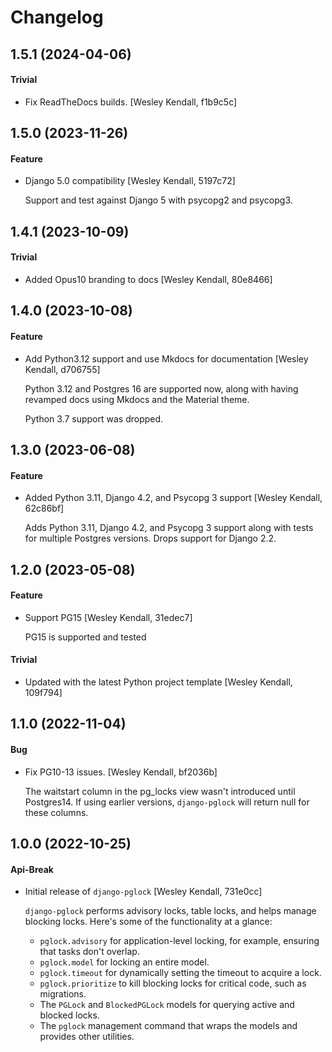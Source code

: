 # Changelog

## 1.5.1 (2024-04-06)

#### Trivial

  - Fix ReadTheDocs builds. [Wesley Kendall, f1b9c5c]

## 1.5.0 (2023-11-26)

#### Feature

  - Django 5.0 compatibility [Wesley Kendall, 5197c72]

    Support and test against Django 5 with psycopg2 and psycopg3.

## 1.4.1 (2023-10-09)

#### Trivial

  - Added Opus10 branding to docs [Wesley Kendall, 80e8466]

## 1.4.0 (2023-10-08)

#### Feature

  - Add Python3.12 support and use Mkdocs for documentation [Wesley Kendall, d706755]

    Python 3.12 and Postgres 16 are supported now, along with having revamped docs using Mkdocs and the Material theme.

    Python 3.7 support was dropped.

## 1.3.0 (2023-06-08)

#### Feature

  - Added Python 3.11, Django 4.2, and Psycopg 3 support [Wesley Kendall, 62c86bf]

    Adds Python 3.11, Django 4.2, and Psycopg 3 support along with tests for multiple Postgres versions. Drops support for Django 2.2.

## 1.2.0 (2023-05-08)

#### Feature

  - Support PG15 [Wesley Kendall, 31edec7]

    PG15 is supported and tested

#### Trivial

  - Updated with the latest Python project template [Wesley Kendall, 109f794]

## 1.1.0 (2022-11-04)

#### Bug

  - Fix PG10-13 issues. [Wesley Kendall, bf2036b]

    The waitstart column in the pg_locks view wasn't introduced until Postgres14.
    If using earlier versions, ``django-pglock`` will return null for these columns.

## 1.0.0 (2022-10-25)

#### Api-Break

  - Initial release of ``django-pglock`` [Wesley Kendall, 731e0cc]

    ``django-pglock`` performs advisory locks, table locks, and helps manage blocking locks.
    Here's some of the functionality at a glance:

    * ``pglock.advisory`` for application-level locking, for example, ensuring that tasks don't overlap.
    * ``pglock.model`` for locking an entire model.
    * ``pglock.timeout`` for dynamically setting the timeout to acquire a lock.
    * ``pglock.prioritize`` to kill blocking locks for critical code, such as migrations.
    * The ``PGLock`` and ``BlockedPGLock`` models for querying active and blocked locks.
    * The ``pglock`` management command that wraps the models and provides other utilities.
